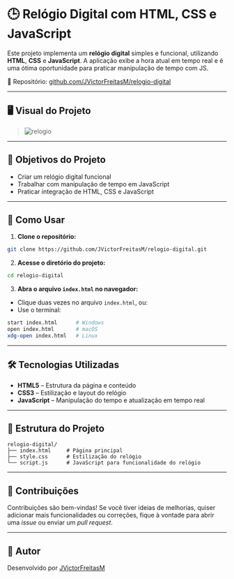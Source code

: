 # 🕒 Relógio Digital com HTML, CSS e JavaScript

Este projeto implementa um **relógio digital** simples e funcional, utilizando **HTML**, **CSS** e **JavaScript**. A aplicação exibe a hora atual em tempo real e é uma ótima oportunidade para praticar manipulação de tempo com JS.

📁 Repositório: [github.com/JVictorFreitasM/relogio-digital](https://github.com/JVictorFreitasM/relogio-digital)

---

## 🖥️ Visual do Projeto

> ![relogio](https://github.com/user-attachments/assets/83925e2f-c456-42b2-98f3-43d196568e17)


---

## 🎯 Objetivos do Projeto

- Criar um relógio digital funcional
- Trabalhar com manipulação de tempo em JavaScript
- Praticar integração de HTML, CSS e JavaScript

---

## 🚀 Como Usar

1. **Clone o repositório:**

```bash
git clone https://github.com/JVictorFreitasM/relogio-digital.git
```

2. **Acesse o diretório do projeto:**

```bash
cd relogio-digital
```

3. **Abra o arquivo `index.html` no navegador:**

- Clique duas vezes no arquivo `index.html`, ou:
- Use o terminal:

```bash
start index.html      # Windows
open index.html       # macOS
xdg-open index.html   # Linux
```

---

## 🛠 Tecnologias Utilizadas

- **HTML5** – Estrutura da página e conteúdo
- **CSS3** – Estilização e layout do relógio
- **JavaScript** – Manipulação do tempo e atualização em tempo real

---

## 📁 Estrutura do Projeto

```
relogio-digital/
├── index.html     # Página principal
├── style.css      # Estilização do relógio
└── script.js      # JavaScript para funcionalidade do relógio
```

---

## 🤝 Contribuições

Contribuições são bem-vindas! Se você tiver ideias de melhorias, quiser adicionar mais funcionalidades ou correções, fique à vontade para abrir uma *issue* ou enviar um *pull request*.

---

## 👤 Autor

Desenvolvido por [JVictorFreitasM](https://github.com/JVictorFreitasM)

